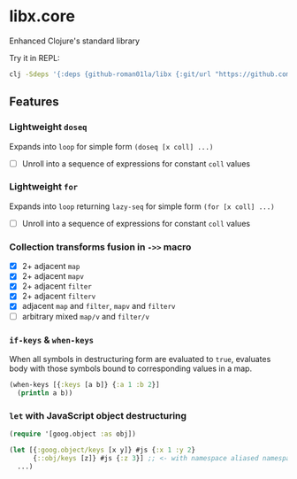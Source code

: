 # libx.core
Enhanced Clojure's standard library

Try it in REPL:
```sh
clj -Sdeps '{:deps {github-roman01la/libx {:git/url "https://github.com/roman01la/libx.core" :sha "c46fcb64fda074bcf4fa9116ccbe17efd073e1c8"}}}'
```

## Features

### Lightweight `doseq`
Expands into `loop` for simple form `(doseq [x coll] ...)`
- [ ] Unroll into a sequence of expressions for constant `coll` values

### Lightweight `for`
Expands into `loop` returning `lazy-seq` for simple form `(for [x coll] ...)`
- [ ] Unroll into a sequence of expressions for constant `coll` values

### Collection transforms fusion in `->>` macro
- [x] 2+ adjacent `map`
- [x] 2+ adjacent `mapv`
- [x] 2+ adjacent `filter`
- [x] 2+ adjacent `filterv`
- [x] adjacent `map` and `filter`, `mapv` and `filterv`
- [ ] arbitrary mixed `map/v` and `filter/v`

### `if-keys` & `when-keys`
When all symbols in destructuring form are evaluated to `true`, evaluates body with those symbols bound to corresponding values in a map.
  
```clojure
(when-keys [{:keys [a b]} {:a 1 :b 2}]
  (println a b))
```

### `let` with JavaScript object destructuring
```clojure
(require '[goog.object :as obj])

(let [{:goog.object/keys [x y]} #js {:x 1 :y 2}
      {::obj/keys [z]} #js {:z 3}] ;; <- with namespace aliased namespaced keyword
  ...)
```
